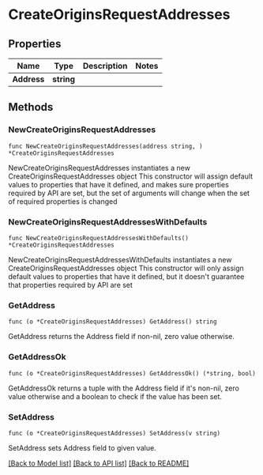 # CreateOriginsRequestAddresses

## Properties

Name | Type | Description | Notes
------------ | ------------- | ------------- | -------------
**Address** | **string** |  | 

## Methods

### NewCreateOriginsRequestAddresses

`func NewCreateOriginsRequestAddresses(address string, ) *CreateOriginsRequestAddresses`

NewCreateOriginsRequestAddresses instantiates a new CreateOriginsRequestAddresses object
This constructor will assign default values to properties that have it defined,
and makes sure properties required by API are set, but the set of arguments
will change when the set of required properties is changed

### NewCreateOriginsRequestAddressesWithDefaults

`func NewCreateOriginsRequestAddressesWithDefaults() *CreateOriginsRequestAddresses`

NewCreateOriginsRequestAddressesWithDefaults instantiates a new CreateOriginsRequestAddresses object
This constructor will only assign default values to properties that have it defined,
but it doesn't guarantee that properties required by API are set

### GetAddress

`func (o *CreateOriginsRequestAddresses) GetAddress() string`

GetAddress returns the Address field if non-nil, zero value otherwise.

### GetAddressOk

`func (o *CreateOriginsRequestAddresses) GetAddressOk() (*string, bool)`

GetAddressOk returns a tuple with the Address field if it's non-nil, zero value otherwise
and a boolean to check if the value has been set.

### SetAddress

`func (o *CreateOriginsRequestAddresses) SetAddress(v string)`

SetAddress sets Address field to given value.



[[Back to Model list]](../README.md#documentation-for-models) [[Back to API list]](../README.md#documentation-for-api-endpoints) [[Back to README]](../README.md)


